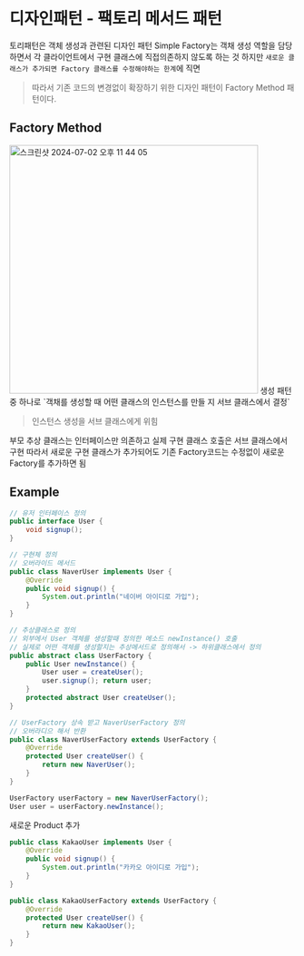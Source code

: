 # 디자인패턴 - 팩토리 메서드 패턴
토리패턴은 객체 생성과 관련된 디자인 패턴
Simple Factory는 객채 생성 역할을 담당하면서 각 클라이언트에서 구현 클래스에 직접의존하지 않도록 하는 것
하지만 `새로운 클래스가 추가되면 Factory 클래스를 수정해야하는 한계`에 직면

>따라서 기존 코드의 변경없이 확장하기 위한 디자인 패턴이 Factory Method 패턴이다.

## Factory Method
<img width="438" alt="스크린샷 2024-07-02 오후 11 44 05" src="https://github.com/5dotseven/cs-basic-study/assets/144773042/28e0ce9e-2f76-4b15-82f8-73c4a21f641f">
생성 패턴중 하나로 `객채를 생성할 때 어떤 클래스의 인스턴스를 만들 지 서브 클래스에서 결정`

>인스턴스 생성을 서브 클래스에게 위힘

부모 추상 클래스는 인터페이스만 의존하고 실제 구현 클래스 호출은 서브 클래스에서 구현
따라서 새로운 구현 클래스가 추가되어도 기존 Factory코드는 수정없이 새로운 Factory를 추가하면 됨

## Example
```java
// 유저 인터페이스 정의
public interface User { 
	void signup(); 
}
```

```java
// 구현체 정의
// 오버라이드 메서드
public class NaverUser implements User {
	@Override 
	public void signup() {
		System.out.println("네이버 아이디로 가입"); 
	} 
}
```

```java
// 추상클래스로 정의
// 외부에서 User 객체를 생성할때 정의한 메소드 newInstance() 호출
// 실제로 어떤 객체를 생성할지는 추상메서드로 정의해서 -> 하위클래스에서 정의
public abstract class UserFactory {
	public User newInstance() { 
		User user = createUser(); 
		user.signup(); return user; 
	} 
	protected abstract User createUser(); 
}
```

```java
// UserFactory 상속 받고 NaverUserFactory 정의
// 오버라디으 해서 반환
public class NaverUserFactory extends UserFactory {
	@Override 
	protected User createUser() {
		return new NaverUser(); 
	} 
}
```
```java
UserFactory userFactory = new NaverUserFactory(); 
User user = userFactory.newInstance();
```

새로운 Product 추가

```java
public class KakaoUser implements User {
	@Override 
	public void signup() {
		System.out.println("카카오 아이디로 가입"); 
	} 
}
```

```java
public class KakaoUserFactory extends UserFactory {
	@Override 
	protected User createUser() {
		return new KakaoUser(); 
	}
}
```

